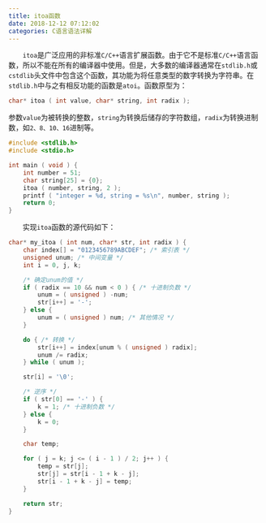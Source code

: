 ```yaml
---
title: itoa函数
date: 2018-12-12 07:12:02
categories: C语言语法详解
---
```

&emsp;&emsp;`itoa`是广泛应用的非标准`C/C++`语言扩展函数。由于它不是标准`C/C++`语言函数，所以不能在所有的编译器中使用。但是，大多数的编译器通常在`stdlib.h`或`cstdlib`头文件中包含这个函数，其功能为将任意类型的数字转换为字符串。在`stdlib.h`中与之有相反功能的函数是`atoi`。函数原型为：

``` cpp
char* itoa ( int value, char* string, int radix );
```

参数`value`为被转换的整数，`string`为转换后储存的字符数组，`radix`为转换进制数，如`2、8、10、16`进制等。

``` cpp
#include <stdlib.h>
#include <stdio.h>

int main ( void ) {
    int number = 51;
    char string[25] = {0};
    itoa ( number, string, 2 );
    printf ( "integer = %d, string = %s\n", number, string );
    return 0;
}
```

&emsp;&emsp;实现`itoa`函数的源代码如下：

``` cpp
char* my_itoa ( int num, char* str, int radix ) {
    char index[] = "0123456789ABCDEF"; /* 索引表 */
    unsigned unum; /* 中间变量 */
    int i = 0, j, k;

    /* 确定unum的值 */
    if ( radix == 10 && num < 0 ) { /* 十进制负数 */
        unum = ( unsigned ) -num;
        str[i++] = '-';
    } else {
        unum = ( unsigned ) num; /* 其他情况 */
    }

    do { /* 转换 */
        str[i++] = index[unum % ( unsigned ) radix];
        unum /= radix;
    } while ( unum );

    str[i] = '\0';

    /* 逆序 */
    if ( str[0] == '-' ) {
        k = 1; /* 十进制负数 */
    } else {
        k = 0;
    }

    char temp;

    for ( j = k; j <= ( i - 1 ) / 2; j++ ) {
        temp = str[j];
        str[j] = str[i - 1 + k - j];
        str[i - 1 + k - j] = temp;
    }

    return str;
}
```